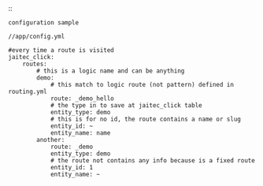 ::

    configuration sample

    //app/config.yml

    #every time a route is visited
    jaitec_click:
        routes:
            # this is a logic name and can be anything
            demo:
                # this match to logic route (not pattern) defined in routing.yml
                route: _demo_hello
                # the type in to save at jaitec_click table
                entity_type: demo
                # this is for no id, the route contains a name or slug
                entity_id: ~
                entity_name: name
            another:
                route: _demo
                entity_type: demo
                # the route not contains any info because is a fixed route
                entity_id: 1
                entity_name: ~
